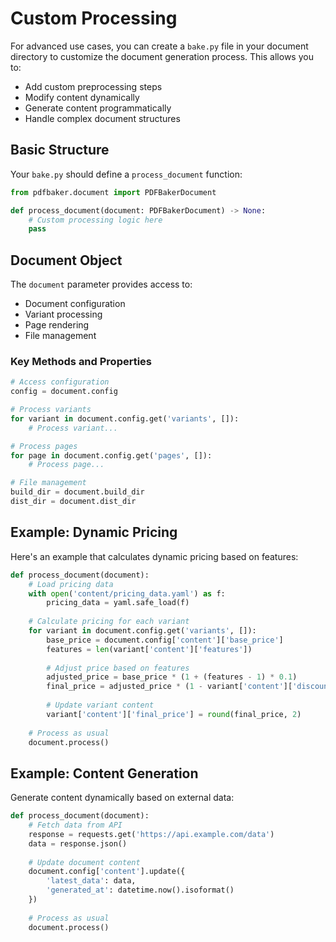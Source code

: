 # Custom Processing

For advanced use cases, you can create a `bake.py` file in your document directory to customize the document generation process. This allows you to:

- Add custom preprocessing steps
- Modify content dynamically
- Generate content programmatically
- Handle complex document structures

## Basic Structure

Your `bake.py` should define a `process_document` function:

```python
from pdfbaker.document import PDFBakerDocument

def process_document(document: PDFBakerDocument) -> None:
    # Custom processing logic here
    pass
```

## Document Object

The `document` parameter provides access to:

- Document configuration
- Variant processing
- Page rendering
- File management

### Key Methods and Properties

```python
# Access configuration
config = document.config

# Process variants
for variant in document.config.get('variants', []):
    # Process variant...

# Process pages
for page in document.config.get('pages', []):
    # Process page...

# File management
build_dir = document.build_dir
dist_dir = document.dist_dir
```

## Example: Dynamic Pricing

Here's an example that calculates dynamic pricing based on features:

```python
def process_document(document):
    # Load pricing data
    with open('content/pricing_data.yaml') as f:
        pricing_data = yaml.safe_load(f)
    
    # Calculate pricing for each variant
    for variant in document.config.get('variants', []):
        base_price = document.config['content']['base_price']
        features = len(variant['content']['features'])
        
        # Adjust price based on features
        adjusted_price = base_price * (1 + (features - 1) * 0.1)
        final_price = adjusted_price * (1 - variant['content']['discount'])
        
        # Update variant content
        variant['content']['final_price'] = round(final_price, 2)
    
    # Process as usual
    document.process()
```

## Example: Content Generation

Generate content dynamically based on external data:

```python
def process_document(document):
    # Fetch data from API
    response = requests.get('https://api.example.com/data')
    data = response.json()
    
    # Update document content
    document.config['content'].update({
        'latest_data': data,
        'generated_at': datetime.now().isoformat()
    })
    
    # Process as usual
    document.process()
```

